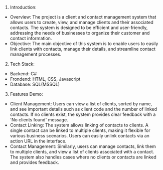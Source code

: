 1. Introduction:
 - Overview: The project is a client and contact management system that allows users to create, view, and manage clients and their associated contacts. The system is designed to be efficient and user-friendly, addressing the needs of businesses to organize their customer and contact information.
 - Objective: The main objective of this system is to enable users to easily link clients with contacts, manage their details, and streamline contact management processes.
   
2. Tech Stack:
- Backend: C#
- Frondend: HTML, CSS, Javascript
- Database: SQL(MSSQL)
  
3. Features Demo:
 - Client Management: Users can view a list of clients, sorted by name, and see important details such as client code and the number of linked contacts. If no clients exist, the system provides clear feedback with a 'No clients found' message.
 - Contact Linking: The system allows linking of contacts to clients. A single contact can be linked to multiple clients, making it flexible for various business scenarios. Users can easily unlink contacts via an action URL in the interface.
 - Contact Management: Similarly, users can manage contacts, link them to multiple clients, and view a list of clients associated with a contact. The system also handles cases where no clients or contacts are linked and provides feedback.
